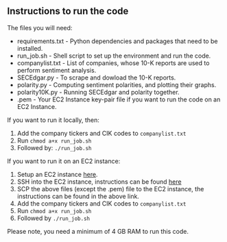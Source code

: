 ## Instructions to run the code

The files you will need:
* requirements.txt - Python dependencies and packages that need to be installed.
* run_job.sh - Shell script to set up the environment and run the code.
* companylist.txt - List of companies, whose 10-K reports are used to perform sentiment analysis.
* SECEdgar.py - To scrape and dowload the 10-K reports.
* polarity.py - Computing sentiment polarities, and plotting their graphs.
* polarity10K.py - Running SECEdgar and polarity together.
* .pem - Your EC2 Instance key-pair file if you want to run the code on an EC2 Instance.

If you want to run it locally, then:
1. Add the company tickers and CIK codes to `companylist.txt`
2. Run `chmod a+x run_job.sh`
3. Followed by: `./run_job.sh`

If you want to run it on an EC2 instance:
1. Setup an EC2 instance [here](https://aws.amazon.com/ec2/).
2. SSH into the EC2 instance, instructions can be found [here](https://docs.aws.amazon.com/AWSEC2/latest/UserGuide/AccessingInstancesLinux.html)
3. SCP the above files (except the .pem) file to the EC2 instance, the instructions can be found in the above link.
4. Add the company tickers and CIK codes to `companylist.txt`
5. Run `chmod a+x run_job.sh`
6. Followed by `./run_job.sh`

Please note, you need a minimum of 4 GB RAM to run this code.

